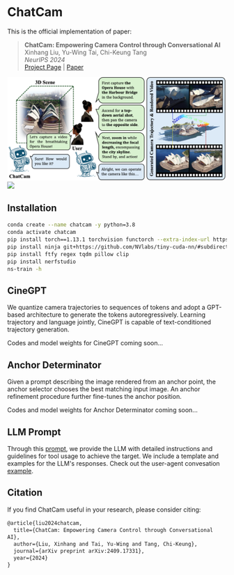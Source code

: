 # ChatCam
This is the official implementation of paper:

> **ChatCam: Empowering Camera Control through Conversational AI**    
> Xinhang Liu, Yu-Wing Tai, Chi-Keung Tang   
> *NeurIPS 2024*    
> [Project Page](https://xinhangliu.com/chatcam) | [Paper](https://arxiv.org/abs/2409.17331)

<div>
<img src="imgs/teaser.png"/>
<img src="imgs/result.gif"/>
</div>


## Installation
```bash
conda create --name chatcam -y python=3.8
conda activate chatcam
pip install torch==1.13.1 torchvision functorch --extra-index-url https://download.pytorch.org/whl/cu117
pip install ninja git+https://github.com/NVlabs/tiny-cuda-nn/#subdirectory=bindings/torch
pip install ftfy regex tqdm pillow clip
pip install nerfstudio
ns-train -h
```

## CineGPT
We quantize camera trajectories to sequences of tokens and adopt a GPT-based architecture to generate the tokens autoregressively. Learning trajectory and language jointly, CineGPT is capable of text-conditioned trajectory generation.

Codes and model weights for CineGPT coming soon...

## Anchor Determinator
Given a prompt describing the image rendered from an anchor point, the anchor selector chooses the best matching input image. An anchor refinement procedure further fine-tunes the anchor position.

Codes and model weights for Anchor Determinator coming soon...

## LLM Prompt
Through this [prompt](LLM_prompt/basic_prompt), we provide the LLM with detailed instructions and guidelines for tool usage to achieve the target. We include a template and examples for the LLM's responses. Check out the user-agent convesation [example](LLM_prompt/chat_example.md).


## Citation
If you find ChatCam useful in your research, please consider citing:
```
@article{liu2024chatcam,
  title={ChatCam: Empowering Camera Control through Conversational AI},
  author={Liu, Xinhang and Tai, Yu-Wing and Tang, Chi-Keung},
  journal={arXiv preprint arXiv:2409.17331},
  year={2024}
}
```
